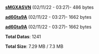 [**sMGXASVN**](/data/sMGXASVN.txt) (02/11/22 - 03:27)- 486 bytes

[**ad6Gta9A**](/data/ad6Gta9A.txt) (02/11/22 - 03:27)- 1662 bytes

[**ad6Gta9A**](/data/ad6Gta9A.txt) (02/11/22 - 03:27)- 1662 bytes

**Total Datas**: 1241

**Total Size**: 7.29 MB / 7.3 MB